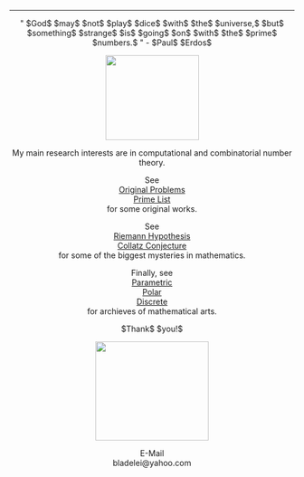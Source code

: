 ***
<p align="center"> " $God$ $may$ $not$ $play$ $dice$ $with$ $the$ $universe,$ $but$ $something$ $strange$ $is$ $going$ $on$ $with$ $the$ $prime$ $numbers.$ " - $Paul$ $Erdos$ <p/>

<p align="center"><img src= "https://user-images.githubusercontent.com/66701331/218628103-c04313d6-7d96-43e9-b53b-f0f9c43a57e3.gif" width="165" height="150" ></p>

<p align="center"> My main research interests are in computational and combinatorial number theory. </p>

<p align="center">
See
<br/>
<a href="https://bladezhenlei.github.io/Original-Problems/"> Original Problems </a>
<br/>
<a href="https://bladezhenlei.github.io/Prime-List/"> Prime List </a>
<br/>
for some original works.
</p>

<p align="center">
See 
<br/>
<a href="https://bladezhenlei.github.io/Riemann-Hypothesis/"> Riemann Hypothesis</a>
<br/>
<a href="https://bladezhenlei.github.io/Collatz-Conjecture/"> Collatz Conjecture</a>
<br/>  
for some of the biggest mysteries in mathematics. 
</p>

<p align="center">
Finally, see
<br/>
<a href="https://bladezhenlei.github.io/Gallery-Parametric/"> Parametric </a>
<br/>
<a href="https://bladezhenlei.github.io/Gallery-Polar/"> Polar </a>
<br/>
<a href="https://bladezhenlei.github.io/Gallery-Discrete/"> Discrete </a>
<br/>
for archieves of mathematical arts.
</p>

<p align="center">
$Thank$ $you!$

<p align="center"><img src= "https://user-images.githubusercontent.com/66701331/218628421-d27da610-0af7-4680-8f9c-523692e0961a.gif" width="200" height="175" ></p>
</p>

<p align="center">
E-Mail
<br/>
bladelei@yahoo.com
</p>

<html lang="en">
<head>
<meta http-equiv="content-type" content="text/html; charset=utf-8">
<script type="text/javascript" charset="utf-8" src="
https://cdn.mathjax.org/mathjax/latest/MathJax.js?config=TeX-AMS-MML_HTMLorMML,
https://vincenttam.github.io/javascripts/MathJaxLocal.js"></script>
</head>
